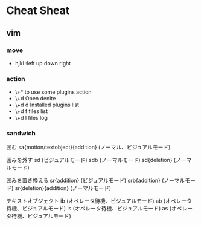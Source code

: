 # Cheat Sheat

## vim

### move
- hjkl :left up down right

### action
- \\+\*
to use some plugins action
- \\+d
Open denite
- \\+d d
Installed plugins list
- \\+d f
files list
- \\+d l
files log

### sandwich


囲む		sa{motion/textobject}{addition}	(ノーマル、ビジュアルモード)

囲みを外す
		sd				(ビジュアルモード)
		sdb				(ノーマルモード)
		sd{deletion}			(ノーマルモード)

囲みを置き換える
		sr{addition}			(ビジュアルモード)
		srb{addition}			(ノーマルモード)
		sr{deletion}{addition}		(ノーマルモード)

テキストオブジェクト
		ib			(オペレータ待機、ビジュアルモード)
		ab			(オペレータ待機、ビジュアルモード)
		is			(オペレータ待機、ビジュアルモード)
		as			(オペレータ待機、ビジュアルモード)


